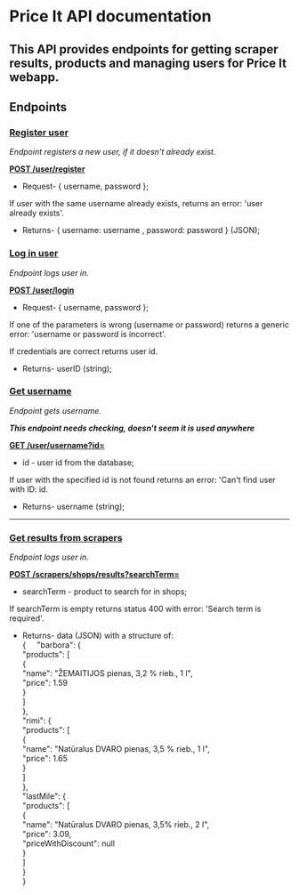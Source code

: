 # Price It API documentation

## This API provides endpoints for getting scraper results, products and managing users for Price It webapp.

## Endpoints

### <ins>Register user</ins>

_Endpoint registers a new user, if it doesn't already exist._

**<ins>POST /user/register</ins>**

- Request- { username, password };

If user with the same username already exists, returns an error:
'user already exists'.

- Returns- { username: username , password: password } (JSON);

### <ins>Log in user</ins>

_Endpoint logs user in._

**<ins>POST /user/login</ins>**

- Request- { username, password };

If one of the parameters is wrong (username or password) returns a generic error: 'username or password is incorrect'.

If credentials are correct returns user id.

- Returns- userID (string);

### <ins>Get username</ins>

_Endpoint gets username._<br>

**_This endpoint needs checking, doesn't seem it is used anywhere_**

**<ins>GET /user/username?id=</ins>**

- id - user id from the database;

If user with the specified id is not found returns an error: 'Can't find user with ID: id.

- Returns- username (string);

---

### <ins>Get results from scrapers</ins>

_Endpoint logs user in._

**<ins>POST /scrapers/shops/results?searchTerm=</ins>**

- searchTerm - product to search for in shops;

If searchTerm is empty returns status 400 with error: 'Search term is required'.

- Returns- data (JSON) with a structure of:<br>
  <!-- prettier ignore -->
  {
  &nbsp;&nbsp;&nbsp;&nbsp;"barbora": {<br>
  "products": [<br>
  {<br>
  "name": "ŽEMAITIJOS pienas, 3,2 % rieb., 1 l",<br>
  "price": 1.59<br>
  }<br>
  ]<br>
  },<br>
  "rimi": {<br>
  "products": [<br>
  {<br>
  "name": "Natūralus DVARO pienas, 3,5 % rieb., 1 l",<br>
  "price": 1.65<br>
  }<br>
  ]<br>
  },<br>
  "lastMile": {<br>
  "products": [<br>
  {<br>
  "name": "Natūralus DVARO pienas, 3,5% rieb., 2 l",<br>
  "price": 3.09,<br>
  "priceWithDiscount": null<br>
  }<br>
  ]<br>
  }<br>
  }<br>
